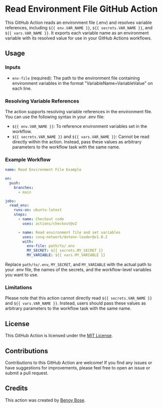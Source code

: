 # Read Environment File GitHub Action

This GitHub Action reads an environment file (.env) and resolves variable references, including `${{ env.VAR_NAME }}`, `${{ secrets.VAR_NAME }}`, and `${{ vars.VAR_NAME }}`. It exports each variable name as an environment variable with its resolved value for use in your GitHub Actions workflows.

## Usage

### Inputs

- `env-file` (required): The path to the environment file containing environment variables in the format "VariableName=VariableValue" on each line.

### Resolving Variable References

The action supports resolving variable references in the environment file. You can use the following syntax in your .env file:

- `${{ env.VAR_NAME }}`: To reference environment variables set in the workflow.
- `${{ secrets.VAR_NAME }}` and `${{ vars.VAR_NAME }}`: Cannot be read directly within the action. Instead, pass these values as arbitrary parameters to the workflow task with the same name.

### Example Workflow

```yaml
name: Read Environment File Example

on:
  push:
    branches:
      - main

jobs:
  read_env:
    runs-on: ubuntu-latest
    steps:
      - name: Checkout code
        uses: actions/checkout@v2

      - name: Read environment file and set variables
        uses: cosq-network/dotenv-loader@v1.0.2
        with:
          env-file: path/to/.env
          MY_SECRET: ${{ secrets.MY_SECRET }}
          MY_VARIABLE: ${{ vars.MY_VARIABLE }}
```

Replace `path/to/.env`, `MY_SECRET`, and `MY_VARIABLE` with the actual path to your .env file, the names of the secrets, and the workflow-level variables you want to use.

### Limitations

Please note that this action cannot directly read `${{ secrets.VAR_NAME }}` and `${{ vars.VAR_NAME }}`. Instead, users should pass these values as arbitrary parameters to the workflow task with the same name.

## License

This GitHub Action is licensed under the [MIT License](LICENSE).

## Contributions

Contributions to this GitHub Action are welcome! If you find any issues or have suggestions for improvements, please feel free to open an issue or submit a pull request.

## Credits

This action was created by [Benoy Bose](https://github.com/benoybose).
